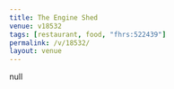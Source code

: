 ```yaml
---
title: The Engine Shed
venue: v18532
tags: [restaurant, food, "fhrs:522439"]
permalink: /v/18532/
layout: venue
---
```

null